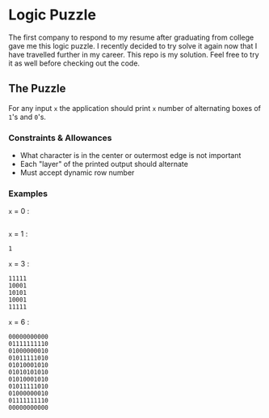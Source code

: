 # Logic Puzzle
The first company to respond to my resume after graduating from college gave me this logic puzzle. I recently decided
to try solve it again now that I have travelled further in my career. This repo is my solution. Feel free to try it as
well before checking out the code.

## The Puzzle
For any input `x` the application should print `x` number of alternating boxes of `1`'s and `0`'s. 

### Constraints & Allowances
* What character is in the center or outermost edge is not important
* Each "layer" of the printed output should alternate
* Must accept dynamic row number

### Examples
`x` = 0 : 
```
```

`x` = 1 :
```
1
```

`x` = 3 :
```
11111
10001
10101
10001
11111
```

`x` = 6 :
```
00000000000
01111111110
01000000010
01011111010
01010001010
01010101010
01010001010
01011111010
01000000010
01111111110
00000000000
```

